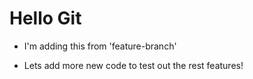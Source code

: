 # Hello Git

- I'm adding this from 'feature-branch'


- Lets add more new code to test out the rest features!
